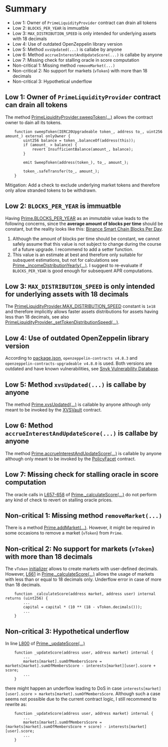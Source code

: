 # Summary
* Low 1: Owner of `PrimeLiquidityProvider` contract can drain all tokens
* Low 2: `BLOCKS_PER_YEAR` is immuatble
* Low 3: `MAX_DISTRIBUTION_SPEED` is only intended for underlying assets with 18 decimals
* Low 4: Use of outdated OpenZeppelin library version
* Low 5: Method `xvsUpdated(...)` is callabe by anyone
* Low 6: Method `accrueInterestAndUpdateScore(...)` is callabe by anyone
* Low 7: Missing check for stalling oracle in score computation
* Non-critical 1: Missing method `removeMarket(...)`
* Non-critical 2: No support for markets (`vToken`) with more than 18 decimals
* Non-critical 3: Hypothetical underflow


## Low 1: Owner of `PrimeLiquidityProvider` contract can drain all tokens
The method [PrimeLiquidityProvider.sweepToken(...)](https://github.com/code-423n4/2023-09-venus/blob/b11d9ef9db8237678567e66759003138f2368d23/contracts/Tokens/Prime/PrimeLiquidityProvider.sol#L207-L225) allows the contract owner to dain all its tokens.
```solidity
    function sweepToken(IERC20Upgradeable token_, address to_, uint256 amount_) external onlyOwner {
        uint256 balance = token_.balanceOf(address(this));
        if (amount_ > balance) {
            revert InsufficientBalance(amount_, balance);
        }

        emit SweepToken(address(token_), to_, amount_);

        token_.safeTransfer(to_, amount_);
    }
```
Mitigation: Add a check to exclude underlying market tokens and therefore only allow stranded tokens to be withdrawn.

## Low 2: `BLOCKS_PER_YEAR` is immuatble
Having [Prime.BLOCKS_PER_YEAR](https://github.com/code-423n4/2023-09-venus/blob/b11d9ef9db8237678567e66759003138f2368d23/contracts/Tokens/Prime/Prime.sol#L40) as an *immutable* value leads to the following concerns, since the **average amount of blocks per time** should be constant, but the reality looks like this: [Binance Smart Chain Blocks Per Day](https://ycharts.com/indicators/binance_smart_chain_blocks_per_day).
1. Although the amount of blocks per time should be constant, we cannot safely assume that this value is not subject to change during the course of a future upgrade. I recommend to add a setter function.
2. This value is an estimate at best and therefore only suitable for subsquent estimations, but not for calculations see [Prime._incomeDistributionYearly(...)](https://github.com/code-423n4/2023-09-venus/blob/b11d9ef9db8237678567e66759003138f2368d23/contracts/Tokens/Prime/Prime.sol#L965-L979). I suggest to re-evaluate if `BLOCKS_PER_YEAR` is good enough for subsequent APR computations.

## Low 3: `MAX_DISTRIBUTION_SPEED` is only intended for underlying assets with 18 decimals
The [PrimeLiquidityProvider.MAX_DISTRIBUTION_SPEED](https://github.com/code-423n4/2023-09-venus/blob/b11d9ef9db8237678567e66759003138f2368d23/contracts/Tokens/Prime/PrimeLiquidityProvider.sol#L12) constant is `1e18` and therefore implicitly allows faster assets distributions for assets having less than 18 decimals, see also [PrimeLiquidityProvider._setTokenDistributionSpeed(...)](https://github.com/code-423n4/2023-09-venus/blob/b11d9ef9db8237678567e66759003138f2368d23/contracts/Tokens/Prime/PrimeLiquidityProvider.sol#L303-L326).

## Low 4: Use of outdated OpenZeppelin library version
According to [package.json](https://github.com/code-423n4/2023-09-venus/blob/b11d9ef9db8237678567e66759003138f2368d23/package.json#L34-L35), `openzeppelin-contracts v4.8.3` and `openzeppelin-contracts-upgradeable v4.8.0` is used. Both versions are outdated and have known vulnerabilities, see [Snyk Vulnerability Database](https://security.snyk.io/package/npm/@openzeppelin%2Fcontracts).

## Low 5: Method `xvsUpdated(...)` is callabe by anyone
The method [Prime.xvsUpdated(...)](https://github.com/code-423n4/2023-09-venus/blob/b11d9ef9db8237678567e66759003138f2368d23/contracts/Tokens/Prime/Prime.sol#L361-L382) is callable by anyone although only meant to be invoked by the [XVSVault](https://github.com/code-423n4/2023-09-venus/blob/main/contracts/XVSVault/XVSVault.sol) contract.

## Low 6: Method `accrueInterestAndUpdateScore(...)` is callabe by anyone
The method [Prime.accrueInterestAndUpdateScore(...)](https://github.com/code-423n4/2023-09-venus/blob/b11d9ef9db8237678567e66759003138f2368d23/contracts/Tokens/Prime/Prime.sol#L384-L392) is callable by anyone although only meant to be invoked by the [PolicyFacet](https://github.com/code-423n4/2023-09-venus/blob/main/contracts/Comptroller/Diamond/facets/PolicyFacet.sol) contract.

## Low 7: Missing check for stalling oracle in score computation
The oracle calls in [L657-658](https://github.com/code-423n4/2023-09-venus/blob/b11d9ef9db8237678567e66759003138f2368d23/contracts/Tokens/Prime/Prime.sol#L657-L658) of [Prime._calculateScore(...)](https://github.com/code-423n4/2023-09-venus/blob/b11d9ef9db8237678567e66759003138f2368d23/contracts/Tokens/Prime/Prime.sol#L641-L664) do not perform any kind of check to revert on stalling oracle prices.

## Non-critical 1: Missing method `removeMarket(...)`
There is a method [Prime.addMarket(...)](https://github.com/code-423n4/2023-09-venus/blob/b11d9ef9db8237678567e66759003138f2368d23/contracts/Tokens/Prime/Prime.sol#L282-L309). However, it might be required in some occasions to remove a market (`vToken`) from `Prime`.

## Non-critical 2: No support for markets (`vToken`) with more than 18 decimals
The `vToken` [initializer](https://github.com/code-423n4/2023-09-venus/blob/b11d9ef9db8237678567e66759003138f2368d23/contracts/Tokens/VTokens/VToken.sol#L305-L347) allows to create markets with user-defined decimals. However, [L661](https://github.com/code-423n4/2023-09-venus/blob/b11d9ef9db8237678567e66759003138f2368d23/contracts/Tokens/Prime/Prime.sol#L661) in [Prime._calculateScore(...)](https://github.com/code-423n4/2023-09-venus/blob/b11d9ef9db8237678567e66759003138f2368d23/contracts/Tokens/Prime/Prime.sol#L661) allows the usage of markets with less than or equal to 18 decimals only. Underflow error in case of more than 18 decimals.
```solidity
    function _calculateScore(address market, address user) internal returns (uint256) {
        ...
        capital = capital * (10 ** (18 - vToken.decimals()));
        ...
    }
```

## Non-critical 3: Hypothetical underflow
In line [L800](https://github.com/code-423n4/2023-09-venus/blob/b11d9ef9db8237678567e66759003138f2368d23/contracts/Tokens/Prime/Prime.sol#L800) of [Prime._updateScore(...)](https://github.com/code-423n4/2023-09-venus/blob/b11d9ef9db8237678567e66759003138f2368d23/contracts/Tokens/Prime/Prime.sol#L789-L802)
```solidity
    function _updateScore(address user, address market) internal {
        ...
        markets[market].sumOfMembersScore = markets[market].sumOfMembersScore - interests[market][user].score + score;
        ...
    }
```
there might happen an underflow leading to DoS in case `interests[market][user].score > markets[market].sumOfMembersScore`. Although such a case seems not possible due to the current contract logic, I still recommend to rewrite as:
```solidity
    function _updateScore(address user, address market) internal {
        ...
        markets[market].sumOfMembersScore = (markets[market].sumOfMembersScore + score) - interests[market][user].score;
        ...
    }
```